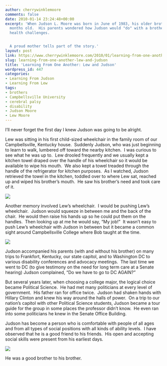 ```yaml
---
author: cherrywinklemoore
comments: false
date: 2010-01-14 23:24:48+00:00
excerpt: 'When Judson L. Moore was born in June of 1983, his older brother was twenty-two
  months old.  His parents wondered how Judson would "do" with a brother who had severe
  health challenges.


  A proud mother tells part of the story.'
layout: post
link: https://www.cherrywinklemoore.com/2010/01/learning-from-one-another-lew-and-judson/
slug: learning-from-one-another-lew-and-judson
title: 'Learning From One Another: Lew and Judson'
wordpress_id: 447
categories:
- Learning From Judson
- Learning From Lew
tags:
- brothers
- Campbellsville University
- cerebral palsy
- disability
- Judson Moore
- Lew Moore
---
```


I’ll never forget the first day I knew Judson was going to be alright.

Lew was sitting in his first child-sized wheelchair in the family room of our Campbellsville, Kentucky house.  Suddenly Judson, who was just beginning to learn to walk, lumbered off toward the nearby kitchen.  I was curious to see what he was up to.  Lew drooled frequently and we usually kept a kitchen towel draped over the handle of his wheelchair so it would be available to wipe his mouth.  We also kept a towel treaded through the handle of the refrigerator for kitchen purposes.  As I watched, Judson retrieved the towel in the kitchen, toddled over to where Lew sat, reached up and wiped his brother’s mouth.  He saw his brother’s need and took care of it.

![](https://www.cherrywinklemoore.com/wp-content/uploads/judson-helping-lew.jpg)

Another memory involved Lew’s wheelchair.  I would be pushing Lew’s wheelchair.  Judson would squeeze in between me and the back of the chair.  He would then raise his hands up so he could put them on the handles.  Then looking up at me he would say, “My job!”  It wasn’t easy to push Lew’s wheelchair with Judson in between but it became a common sight around Campbellsville College where Bob taught at the time.

![](https://www.cherrywinklemoore.com/wp-content/uploads/judson-pushing-lews-wheelchair.jpg)

Judson accompanied his parents (with and without his brother) on many trips to Frankfort, Kentucky, our state capitol, and to Washington DC to various disability conferences and advocacy meetings.  The last time we went to DC (to give testimony on the need for long term care at a Senate hearing) Judson complained, “Do we have to go to DC AGAIN?”

But several years later, when choosing a college major, the logical choice became Political Science.  He had met many politicians at every level of government.  His father ran for office twice.  Judson had shaken hands with Hillary Clinton and knew his way around the halls of power.  On a trip to our nation’s capitol with other Political Science students, Judson became a tour guide for the group in some places the professor didn’t know.  He even ran into some politicians he knew in the Senate Office Building.

Judson has become a person who is comfortable with people of all ages and from all types of social positions with all kinds of ability levels.  I have observed that he is a good friend to his friends.  His open and accepting social skills were present from his earliest days.

![](https://www.cherrywinklemoore.com/wp-content/uploads/Judson-hugging-Lew.jpg)

He was a good brother to his brother.
